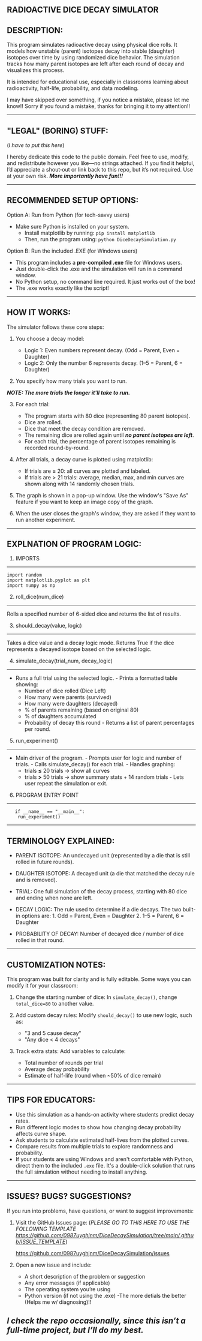 RADIOACTIVE DICE DECAY SIMULATOR
------------

DESCRIPTION:
------------
This program simulates radioactive decay using physical dice rolls.
It models how unstable (parent) isotopes decay into stable (daughter) isotopes
over time by using randomized dice behavior. The simulation tracks how many
parent isotopes are left after each round of decay and visualizes this process.

It is intended for educational use, especially in classrooms learning about
radioactivity, half-life, probability, and data modeling.

I may have skipped over something, if you notice a mistake, please let me
know!! Sorry if you found a mistake, thanks for bringing it to my attention!!

-------------------------------------------------------------------------------
"LEGAL" (BORING) STUFF:
-----------------------
(_I have to put this here_)

I hereby dedicate this code to the public domain. Feel free to use,
modify, and redistribute however you like—no strings attached.
If you find it helpful, I’d appreciate a shout‑out or link back to
this repo, but it’s not required. Use at your own risk.
_**More importantly have fun!!!**_

-------------------------------------------------------------------------------
RECOMMENDED SETUP OPTIONS:
--------------------------
Option A: Run from Python (for tech-savvy users)
 - Make sure Python is installed on your system.
    - Install matplotlib by running:
         ```pip install matplotlib```
    - Then, run the program using:
         ```python DiceDecaySimulation.py```

Option B: Run the included .EXE (for Windows users)
 - This program includes a **pre-compiled .exe** file for Windows users.
  - Just double-click the .exe and the simulation will run in a command window.
  - No Python setup, no command line required. It just works out of the box!
  - The .exe works exactly like the script!

-------------------------------------------------------------------------------
HOW IT WORKS:
-------------
The simulator follows these core steps:
1. You choose a decay model:
   - Logic 1: Even numbers represent decay.
     (Odd = Parent, Even = Daughter)
   - Logic 2: Only the number 6 represents decay.
     (1–5 = Parent, 6 = Daughter)

2. You specify how many trials you want to run. 

***NOTE: The more trials the longer it'll take to run.***

3. For each trial:
   - The program starts with 80 dice (representing 80 parent isotopes).
   - Dice are rolled.
   - Dice that meet the decay condition are removed.
   - The remaining dice are rolled again until ***no parent isotopes are left***.
   - For each trial, the percentage of parent isotopes remaining is recorded round-by-round.

4. After all trials, a decay curve is plotted using matplotlib:
   - If trials are ≤ 20: all curves are plotted and labeled.
   - If trials are > 21 trials: average, median, max, and min curves are shown along with 14 randomly chosen trials.

5. The graph is shown in a pop-up window. Use the window's "Save As" feature if you want to keep an image copy of the graph.

6. When the user closes the graph's window, they are asked if they want to run another experiment.

-------------------------------------------------------------------------------
EXPLNATION OF PROGRAM LOGIC: 
------------------------------------

1. IMPORTS
----------
    import random
    import matplotlib.pyplot as plt
    import numpy as np

2. roll_dice(num_dice)
----------------------
   Rolls a specified number of 6-sided dice and returns the list of results.

3. should_decay(value, logic)
-----------------------------
  Takes a dice value and a decay logic mode. Returns True if the dice represents
    a decayed isotope based on the selected logic.

4. simulate_decay(trial_num, decay_logic)
-----------------------------------------
   - Runs a full trial using the selected logic.
    - Prints a formatted table showing:
        * Number of dice rolled (Dice Left)
        * How many were parents (survived)
        * How many were daughters (decayed)
        * % of parents remaining (based on original 80)
        * % of daughters accumulated
        * Probability of decay this round
    - Returns a list of parent percentages per round.

5. run_experiment()
-------------------
   - Main driver of the program.
    - Prompts user for logic and number of trials.
    - Calls simulate_decay() for each trial.
    - Handles graphing:
        * trials **≤** 20 trials → show all curves
        * trials **>** 50 trials → show summary stats + 14 random trials
    - Lets user repeat the simulation or exit.

6. PROGRAM ENTRY POINT
----------------------
	   if __name__ == "__main__":
        run_experiment()

-------------------------------------------------------------------------------
TERMINOLOGY EXPLAINED:
-----------------------

- PARENT ISOTOPE:
    An undecayed unit (represented by a die that is still rolled in future rounds).

- DAUGHTER ISOTOPE:
    A decayed unit (a die that matched the decay rule and is removed).

- TRIAL:
    One full simulation of the decay process, starting with 80 dice and ending
    when none are left.

- DECAY LOGIC:
    The rule used to determine if a die decays. The two built-in options are:
      1. Odd = Parent, Even = Daughter
      2. 1–5 = Parent, 6 = Daughter

- PROBABILITY OF DECAY:
    Number of decayed dice / number of dice rolled in that round.

-------------------------------------------------------------------------------
CUSTOMIZATION NOTES:
--------------------

This program was built for clarity and is fully editable. Some ways you
can modify it for your classroom:

1. Change the starting number of dice:
    In `simulate_decay()`, change `total_dice=80` to another value.

2. Add custom decay rules:
    Modify `should_decay()` to use new logic, such as:
    - "3 and 5 cause decay"
    - "Any dice < 4 decays"

3. Track extra stats:
    Add variables to calculate:
    - Total number of rounds per trial
    - Average decay probability
    - Estimate of half-life (round when ~50% of dice remain)

-------------------------------------------------------------------------------
TIPS FOR EDUCATORS:
-------------------

- Use this simulation as a hands-on activity where students predict decay rates.
- Run different logic modes to show how changing decay probability affects curve shape.
- Ask students to calculate estimated half-lives from the plotted curves.
- Compare results from multiple trials to explore randomness and probability.
- If your students are using Windows and aren't comfortable with Python,
  direct them to the included `.exe` file. It's a double-click solution
  that runs the full simulation without needing to install anything.

-------------------------------------------------------------------------------
ISSUES? BUGS? SUGGESTIONS?
-------------------

If you run into problems, have questions, or want to suggest improvements:

1. Visit the GitHub Issues page:
(_PLEASE GO TO THIS HERE TO USE THE FOLLOWING TEMPLATE
https://github.com/0987uyghjnm/DiceDecaySimulation/tree/main/.github/ISSUE_TEMPLATE_)

   https://github.com/0987uyghjnm/DiceDecaySimulation/issues

3. Open a new issue and include:
   - A short description of the problem or suggestion
   - Any error messages (if applicable)
   - The operating system you’re using
   - Python version (if not using the .exe)
 -The more detials the better (Helps me w/ diagnosing)!!

***I check the repo occasionally, since this isn’t a full-time project,  but I’ll do my best.***
------------

